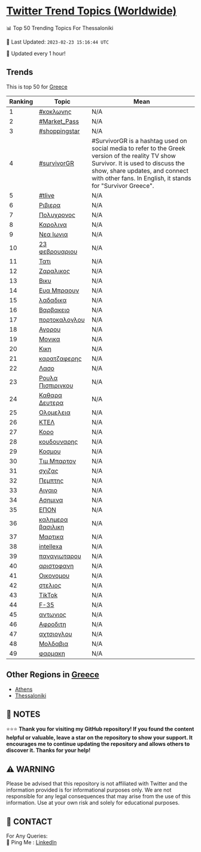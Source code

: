 [Twitter Trend Topics (Worldwide)](https://github.com/ErcinDedeoglu/Twitter-Trend-Topics)
==========


📊 Top 50 Trending Topics For Thessaloniki

📆 Last Updated: `2023-02-23 15:16:44 UTC`

🔧 Updated every 1 hour!


## Trends

This is top 50 for [Greece](</Greece>)

| Ranking | Topic | Mean |
| ------- | ------------ | ------------ |
| 1 | [#κοκλωνης](http://twitter.com/search?q=%23%ce%ba%ce%bf%ce%ba%ce%bb%cf%89%ce%bd%ce%b7%cf%82) | N/A |
| 2 | [#Market_Pass](http://twitter.com/search?q=%23Market_Pass) | N/A |
| 3 | [#shoppingstar](http://twitter.com/search?q=%23shoppingstar) | N/A |
| 4 | [#survivorGR](http://twitter.com/search?q=%23survivorGR) | #SurvivorGR is a hashtag used on social media to refer to the Greek version of the reality TV show Survivor. It is used to discuss the show, share updates, and connect with other fans. In English, it stands for "Survivor Greece". |
| 5 | [#tlive](http://twitter.com/search?q=%23tlive) | N/A |
| 6 | [Ριβιερα](http://twitter.com/search?q=%ce%a1%ce%b9%ce%b2%ce%b9%ce%b5%cf%81%ce%b1) | N/A |
| 7 | [Πολυχρονος](http://twitter.com/search?q=%ce%a0%ce%bf%ce%bb%cf%85%cf%87%cf%81%ce%bf%ce%bd%ce%bf%cf%82) | N/A |
| 8 | [Καρολινα](http://twitter.com/search?q=%ce%9a%ce%b1%cf%81%ce%bf%ce%bb%ce%b9%ce%bd%ce%b1) | N/A |
| 9 | [Νεα Ιωνια](http://twitter.com/search?q=%ce%9d%ce%b5%ce%b1+%ce%99%cf%89%ce%bd%ce%b9%ce%b1) | N/A |
| 10 | [23 φεβρουαριου](http://twitter.com/search?q=23+%cf%86%ce%b5%ce%b2%cf%81%ce%bf%cf%85%ce%b1%cf%81%ce%b9%ce%bf%cf%85) | N/A |
| 11 | [Τατι](http://twitter.com/search?q=%ce%a4%ce%b1%cf%84%ce%b9) | N/A |
| 12 | [Ζαραλικος](http://twitter.com/search?q=%ce%96%ce%b1%cf%81%ce%b1%ce%bb%ce%b9%ce%ba%ce%bf%cf%82) | N/A |
| 13 | [Βικυ](http://twitter.com/search?q=%ce%92%ce%b9%ce%ba%cf%85) | N/A |
| 14 | [Ευα Μπραουν](http://twitter.com/search?q=%ce%95%cf%85%ce%b1+%ce%9c%cf%80%cf%81%ce%b1%ce%bf%cf%85%ce%bd) | N/A |
| 15 | [λαδαδικα](http://twitter.com/search?q=%ce%bb%ce%b1%ce%b4%ce%b1%ce%b4%ce%b9%ce%ba%ce%b1) | N/A |
| 16 | [Βαρβακειο](http://twitter.com/search?q=%ce%92%ce%b1%cf%81%ce%b2%ce%b1%ce%ba%ce%b5%ce%b9%ce%bf) | N/A |
| 17 | [πορτοκαλογλου](http://twitter.com/search?q=%cf%80%ce%bf%cf%81%cf%84%ce%bf%ce%ba%ce%b1%ce%bb%ce%bf%ce%b3%ce%bb%ce%bf%cf%85) | N/A |
| 18 | [Αγορου](http://twitter.com/search?q=%ce%91%ce%b3%ce%bf%cf%81%ce%bf%cf%85) | N/A |
| 19 | [Μονικα](http://twitter.com/search?q=%ce%9c%ce%bf%ce%bd%ce%b9%ce%ba%ce%b1) | N/A |
| 20 | [Κικη](http://twitter.com/search?q=%ce%9a%ce%b9%ce%ba%ce%b7) | N/A |
| 21 | [καρατζαφερης](http://twitter.com/search?q=%ce%ba%ce%b1%cf%81%ce%b1%cf%84%ce%b6%ce%b1%cf%86%ce%b5%cf%81%ce%b7%cf%82) | N/A |
| 22 | [Λασο](http://twitter.com/search?q=%ce%9b%ce%b1%cf%83%ce%bf) | N/A |
| 23 | [Ρουλα Πισπιριγκου](http://twitter.com/search?q=%ce%a1%ce%bf%cf%85%ce%bb%ce%b1+%ce%a0%ce%b9%cf%83%cf%80%ce%b9%cf%81%ce%b9%ce%b3%ce%ba%ce%bf%cf%85) | N/A |
| 24 | [Καθαρα Δευτερα](http://twitter.com/search?q=%ce%9a%ce%b1%ce%b8%ce%b1%cf%81%ce%b1+%ce%94%ce%b5%cf%85%cf%84%ce%b5%cf%81%ce%b1) | N/A |
| 25 | [Ολομελεια](http://twitter.com/search?q=%ce%9f%ce%bb%ce%bf%ce%bc%ce%b5%ce%bb%ce%b5%ce%b9%ce%b1) | N/A |
| 26 | [ΚΤΕΛ](http://twitter.com/search?q=%ce%9a%ce%a4%ce%95%ce%9b) | N/A |
| 27 | [Κορο](http://twitter.com/search?q=%ce%9a%ce%bf%cf%81%ce%bf) | N/A |
| 28 | [κουδουναρης](http://twitter.com/search?q=%ce%ba%ce%bf%cf%85%ce%b4%ce%bf%cf%85%ce%bd%ce%b1%cf%81%ce%b7%cf%82) | N/A |
| 29 | [Κοσμου](http://twitter.com/search?q=%ce%9a%ce%bf%cf%83%ce%bc%ce%bf%cf%85) | N/A |
| 30 | [Τιμ Μπαρτον](http://twitter.com/search?q=%ce%a4%ce%b9%ce%bc+%ce%9c%cf%80%ce%b1%cf%81%cf%84%ce%bf%ce%bd) | N/A |
| 31 | [σχιζας](http://twitter.com/search?q=%cf%83%cf%87%ce%b9%ce%b6%ce%b1%cf%82) | N/A |
| 32 | [Πεμπτης](http://twitter.com/search?q=%ce%a0%ce%b5%ce%bc%cf%80%cf%84%ce%b7%cf%82) | N/A |
| 33 | [Αιγαιο](http://twitter.com/search?q=%ce%91%ce%b9%ce%b3%ce%b1%ce%b9%ce%bf) | N/A |
| 34 | [Ασημινα](http://twitter.com/search?q=%ce%91%cf%83%ce%b7%ce%bc%ce%b9%ce%bd%ce%b1) | N/A |
| 35 | [ΕΠΟΝ](http://twitter.com/search?q=%ce%95%ce%a0%ce%9f%ce%9d) | N/A |
| 36 | [καλημερα βασιλικη](http://twitter.com/search?q=%ce%ba%ce%b1%ce%bb%ce%b7%ce%bc%ce%b5%cf%81%ce%b1+%ce%b2%ce%b1%cf%83%ce%b9%ce%bb%ce%b9%ce%ba%ce%b7) | N/A |
| 37 | [Μαρτικα](http://twitter.com/search?q=%ce%9c%ce%b1%cf%81%cf%84%ce%b9%ce%ba%ce%b1) | N/A |
| 38 | [intellexa](http://twitter.com/search?q=intellexa) | N/A |
| 39 | [παναγιωταρου](http://twitter.com/search?q=%cf%80%ce%b1%ce%bd%ce%b1%ce%b3%ce%b9%cf%89%cf%84%ce%b1%cf%81%ce%bf%cf%85) | N/A |
| 40 | [αριστοφανη](http://twitter.com/search?q=%ce%b1%cf%81%ce%b9%cf%83%cf%84%ce%bf%cf%86%ce%b1%ce%bd%ce%b7) | N/A |
| 41 | [Οικονομου](http://twitter.com/search?q=%ce%9f%ce%b9%ce%ba%ce%bf%ce%bd%ce%bf%ce%bc%ce%bf%cf%85) | N/A |
| 42 | [στελιος](http://twitter.com/search?q=%cf%83%cf%84%ce%b5%ce%bb%ce%b9%ce%bf%cf%82) | N/A |
| 43 | [TikTok](http://twitter.com/search?q=TikTok) | N/A |
| 44 | [F-35](http://twitter.com/search?q=F-35) | N/A |
| 45 | [αντωνιος](http://twitter.com/search?q=%ce%b1%ce%bd%cf%84%cf%89%ce%bd%ce%b9%ce%bf%cf%82) | N/A |
| 46 | [Αφροδιτη](http://twitter.com/search?q=%ce%91%cf%86%cf%81%ce%bf%ce%b4%ce%b9%cf%84%ce%b7) | N/A |
| 47 | [αχτσιογλου](http://twitter.com/search?q=%ce%b1%cf%87%cf%84%cf%83%ce%b9%ce%bf%ce%b3%ce%bb%ce%bf%cf%85) | N/A |
| 48 | [Μολδαβια](http://twitter.com/search?q=%ce%9c%ce%bf%ce%bb%ce%b4%ce%b1%ce%b2%ce%b9%ce%b1) | N/A |
| 49 | [φαρμακη](http://twitter.com/search?q=%cf%86%ce%b1%cf%81%ce%bc%ce%b1%ce%ba%ce%b7) | N/A |



## Other Regions in [Greece](</Greece>)

* [Athens](</Greece/Athens.md>)
* [Thessaloniki](</Greece/Thessaloniki.md>)



## 📝 NOTES

⭐⭐⭐ **Thank you for visiting my GitHub repository! If you found the content helpful or valuable, leave a star on the repository to show your support. It encourages me to continue updating the repository and allows others to discover it. Thanks for your help!**


## ⚠️ WARNING

Please be advised that this repository is not affiliated with Twitter and the information provided is for informational purposes only. We are not responsible for any legal consequences that may arise from the use of this information. Use at your own risk and solely for educational purposes.


## 📨 CONTACT

 For Any Queries:  
            🏓 Ping Me : [LinkedIn](https://www.linkedin.com/in/ercindedeoglu/)
